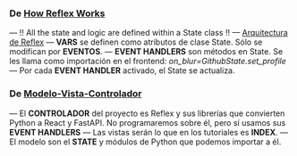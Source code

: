 ### De [How Reflex Works](https://reflex.dev/docs/advanced-onboarding/how-reflex-works/)
— !! All the state and logic are defined within a State class !!
— [Arquitectura de Reflex](https://reflex.dev/architecture.png)
— **VARS** se definen como atributos de clase State. Sólo se modifican por **EVENTOS**.
— **EVENT HANDLERS** son métodos en State. Se les llama como importación en el frontend: *on_blur=GithubState.set_profile*
— Por cada **EVENT HANDLER** activado, el State se actualiza. 

### De [Modelo-Vista-Controlador](https://github.com/dfleta/death-march/blob/main/code_complete/MVC.md)
— El **CONTROLADOR** del proyecto es Reflex y sus librerías que convierten Python a React y FastAPI. No programaremos sobre él, pero sí usamos sus **EVENT HANDLERS** 
— Las vistas serán lo que en los tutoriales es **INDEX**.
— El modelo son el **STATE** y módulos de Python que podemos importar a él. 